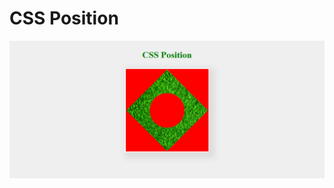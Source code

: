 ﻿# CSS Position

![Image of home page.](https://github.com/moinsoft/CSS-Position/blob/master/images/css_position_ss.png)
